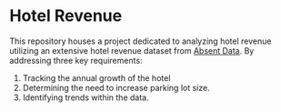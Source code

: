 # Hotel Revenue
This repository houses a project dedicated to analyzing hotel revenue utilizing an extensive hotel revenue dataset from [Absent Data](https://absentdata.com/data-analysis/where-to-find-data/). By addressing three key requirements:
 1. Tracking the annual growth of the hotel
 2. Determining the need to increase parking lot size.
 3. Identifying trends within the data.
